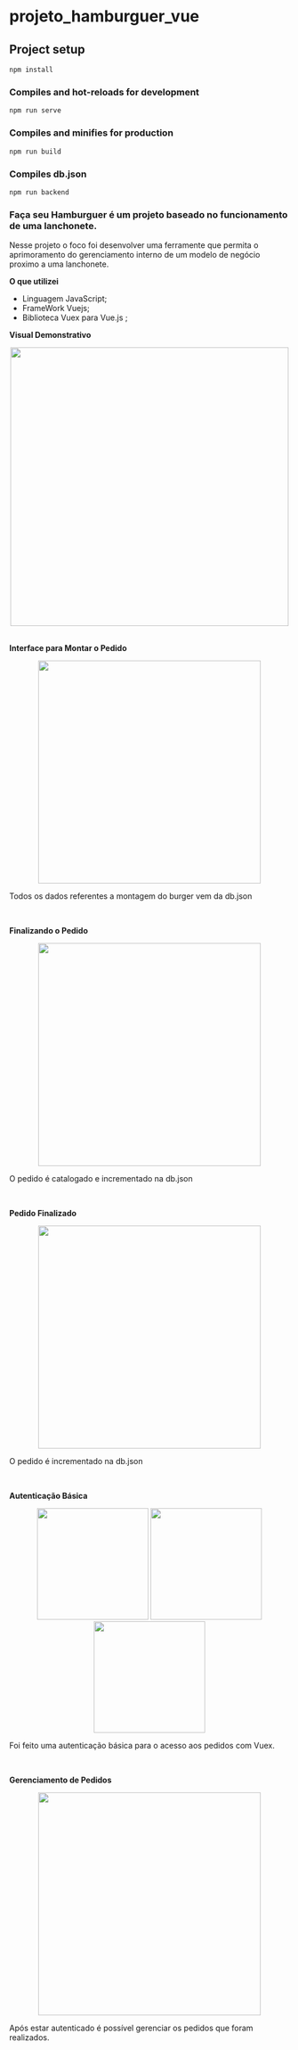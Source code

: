 # projeto_hamburguer_vue

## Project setup
```
npm install
```

### Compiles and hot-reloads for development
```
npm run serve
```

### Compiles and minifies for production
```
npm run build
```
### Compiles db.json 
```
npm run backend
```

### Faça seu Hamburguer é um projeto baseado no funcionamento de uma lanchonete. 
 
 
 Nesse projeto o foco foi desenvolver uma ferramente que permita o aprimoramento
 do gerenciamento interno de um modelo de negócio proximo a uma lanchonete.
 
 **O que utilizei**
* Linguagem JavaScript;
* FrameWork Vuejs;
* Biblioteca Vuex para Vue.js ;

**Visual Demonstrativo**
<div align="center">
<img src="https://user-images.githubusercontent.com/59231364/202909856-573dffc5-5766-4a24-af77-8b49d01435a2.png" width="500px" />
</div>
<br/>

**Interface para Montar o Pedido**
<div align="center">
<img src="https://user-images.githubusercontent.com/59231364/202909924-f26c573e-e2b5-4c1b-8bb9-3bbf3d73307b.png" width="400px" />
</div>
<p>Todos os dados referentes a montagem do burger vem da db.json</p>
<br/>

**Finalizando o Pedido**
<div align="center">
<img src="https://user-images.githubusercontent.com/59231364/202910045-3b6d0a5b-d861-41b7-9645-27e899be498b.png" width="400px" />
</div>
<p>O pedido é catalogado e incrementado na db.json</p>
<br/>

**Pedido Finalizado**
<div align="center">
<img src="https://user-images.githubusercontent.com/59231364/202910045-3b6d0a5b-d861-41b7-9645-27e899be498b.png" width="400px" />
</div>
<p>O pedido é incrementado na db.json</p>
<br/>
 
**Autenticação Básica**
<div align="center">
<img src="https://user-images.githubusercontent.com/59231364/202910125-b8ea670f-0892-45c0-a663-d8c1d80e2b63.png" width="200px" />
<img src="https://user-images.githubusercontent.com/59231364/202910224-d3fb64cd-8c2e-4ba2-940b-ff298cb44567.png" width="200px" />
<img src="https://user-images.githubusercontent.com/59231364/202910249-6dd8745a-16f1-42c6-a7e3-3db88027ef6d.png" width="200px" />
</div>
<p>Foi feito uma autenticação básica para o acesso aos pedidos com Vuex.</p>
<br/>

**Gerenciamento de Pedidos**
<div align="center">
<img src="https://user-images.githubusercontent.com/59231364/202910303-3414dec8-220a-4c09-a02e-fffb319dfc84.png" width="400px" />
</div>
<p>Após estar autenticado é possível gerenciar os pedidos que foram realizados.</p>
